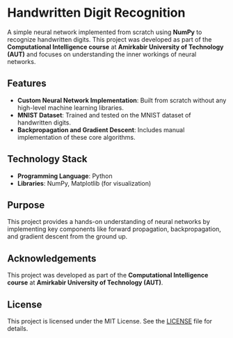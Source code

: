 # Handwritten Digit Recognition  

A simple neural network implemented from scratch using **NumPy** to recognize handwritten digits. This project was developed as part of the **Computational Intelligence course** at **Amirkabir University of Technology (AUT)** and focuses on understanding the inner workings of neural networks.  

## Features  
- **Custom Neural Network Implementation**: Built from scratch without any high-level machine learning libraries.  
- **MNIST Dataset**: Trained and tested on the MNIST dataset of handwritten digits.  
- **Backpropagation and Gradient Descent**: Includes manual implementation of these core algorithms.  

## Technology Stack  
- **Programming Language**: Python  
- **Libraries**: NumPy, Matplotlib (for visualization)  

## Purpose  
This project provides a hands-on understanding of neural networks by implementing key components like forward propagation, backpropagation, and gradient descent from the ground up.

## Acknowledgements  
This project was developed as part of the **Computational Intelligence course** at **Amirkabir University of Technology (AUT)**.  

## License  
This project is licensed under the MIT License. See the [LICENSE](LICENSE) file for details.  
